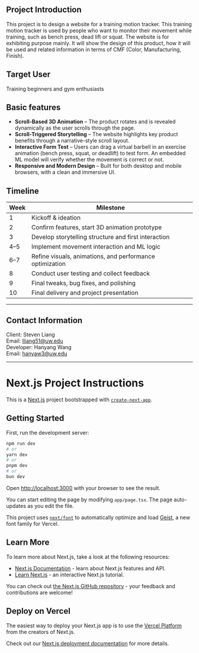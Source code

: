 ## Project Introduction
This project is to design a website for a training motion tracker. This training motion tracker is used by people who want to monitor their movement while training, such as bench press, dead lift or squat. The website is for exhibiting purpose mainly. It will show the design of this product, how it will be used and related information in terms of CMF (Color, Manufacturing, Finish).

## Target User
Training beginners and gym enthusiasts

## Basic features
- **Scroll-Based 3D Animation** – The product rotates and is revealed dynamically as the user scrolls through the page.
- **Scroll-Triggered Storytelling** – The website highlights key product benefits through a narrative-style scroll layout.
- **Interactive Form Test** – Users can drag a virtual barbell in an exercise animation (bench press, squat, or deadlift) to test form. An embedded ML model will verify whether the movement is correct or not.
- **Responsive and Modern Design** – Built for both desktop and mobile browsers, with a clean and immersive UI.

## Timeline
| Week | Milestone |
|------|-----------|
| 1    | Kickoff & ideation |
| 2    | Confirm features, start 3D animation prototype |
| 3    | Develop storytelling structure and first interaction |
| 4–5  | Implement movement interaction and ML logic |
| 6–7  | Refine visuals, animations, and performance optimization |
| 8    | Conduct user testing and collect feedback |
| 9    | Final tweaks, bug fixes, and polishing |
| 10   | Final delivery and project presentation |

---

## Contact Information
Client: Steven Liang  
Email: lliang51@uw.edu  
Developer: Hanyang Wang  
Email: hanyaw3@uw.edu

---

# Next.js Project Instructions

This is a [Next.js](https://nextjs.org) project bootstrapped with [`create-next-app`](https://nextjs.org/docs/app/api-reference/cli/create-next-app).

## Getting Started

First, run the development server:

```bash
npm run dev
# or
yarn dev
# or
pnpm dev
# or
bun dev
```

Open [http://localhost:3000](http://localhost:3000) with your browser to see the result.

You can start editing the page by modifying `app/page.tsx`. The page auto-updates as you edit the file.

This project uses [`next/font`](https://nextjs.org/docs/app/building-your-application/optimizing/fonts) to automatically optimize and load [Geist](https://vercel.com/font), a new font family for Vercel.

## Learn More

To learn more about Next.js, take a look at the following resources:

- [Next.js Documentation](https://nextjs.org/docs) - learn about Next.js features and API.
- [Learn Next.js](https://nextjs.org/learn) - an interactive Next.js tutorial.

You can check out [the Next.js GitHub repository](https://github.com/vercel/next.js) - your feedback and contributions are welcome!

## Deploy on Vercel

The easiest way to deploy your Next.js app is to use the [Vercel Platform](https://vercel.com/new?utm_medium=default-template&filter=next.js&utm_source=create-next-app&utm_campaign=create-next-app-readme) from the creators of Next.js.

Check out our [Next.js deployment documentation](https://nextjs.org/docs/app/building-your-application/deploying) for more details.
